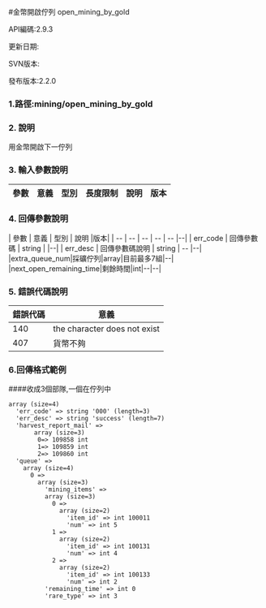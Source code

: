 #金幣開啟佇列 open_mining_by_gold



API編碼:2.9.3

> 


更新日期:

> 

SVN版本:

> 

發布版本:2.2.0
### 1.路徑:mining/open_mining_by_gold

### 2. 說明
用金幣開啟下一佇列
### 3. 輸入參數說明


| 參數 | 意義 | 型別 | 長度限制 | 說明 |版本|
| -- | -- | -- | -- | -- | -- |


### 4. 回傳參數說明
| 參數 | 意義 | 型別 | 說明 |版本|
| -- | -- | -- | -- | -- |--|
| err_code | 回傳參數碼 | string |  |--|
| err_desc | 回傳參數碼說明 | string | -- |--|
|extra_queue_num|採礦佇列|array|目前最多7組|--|
|next_open_remaining_time|剩餘時間|int|--|--|





### 5. 錯誤代碼說明
|錯誤代碼|意義|
|--|--|
|140|the character does not exist|
|407|貨幣不夠|

### 6.回傳格式範例
####收成3個部隊,一個在佇列中
```
array (size=4)
  'err_code' => string '000' (length=3)
  'err_desc' => string 'success' (length=7)
  'harvest_report_mail' => 
       array (size=3)
        0=> 109858 int
        1=> 109859 int
        2=> 109860 int
  'queue' => 
    array (size=4)
      0 => 
        array (size=3)
          'mining_items' => 
          array (size=3)
            0 => 
              array (size=2)
                'item_id' => int 100011
                'num' => int 5
            1 => 
              array (size=2)
                'item_id' => int 100131
                'num' => int 4
            2 => 
              array (size=2)
                'item_id' => int 100133
                'num' => int 2
          'remaining_time' => int 0
          'rare_type' => int 3
 
```

